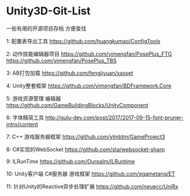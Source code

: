 # Unity3D-Git-List
一些有用的开源项目存档 方便查找

1: 配置表导出工具
https://github.com/huangkumao/ConfigTools

2: 动作技能编辑器项目
https://github.com/yimengfan/PosePlus_FTG   
https://github.com/yimengfan/PosePlus_TBS

3: AB打包加载
https://github.com/fengjiyuan/xasset

4: Unity整套框架
https://github.com/yimengfan/BDFramework.Core

5: 游戏资源管理 编辑器
https://github.com/GameBuildingBlocks/UnityComponent

6: 字体精简工具
http://gulu-dev.com/post/2017/2017-09-15-font-pruner-intro/content

7: C++ 游戏服务器框架
https://github.com/ylmbtm/GameProject3

8: C#实现的WebSocket
https://github.com/sta/websocket-sharp

9: ILRunTime
https://github.com/Ourpalm/ILRuntime

10: Unity客户端 C#服务器 游戏框架
https://github.com/egametang/ET

11: 针对Unity的Reactive异步处理扩展
https://github.com/neuecc/UniRx
